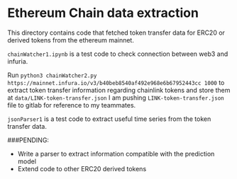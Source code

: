 # Ethereum Chain data extraction

This directory contains code that fetched token transfer data for ERC20 or derived tokens from the ethereum mainnet.

`chainWatcher1.ipynb` is a test code to check connection between web3 and infuria.

Run `python3 chainWatcher2.py https://mainnet.infura.io/v3/b40beb8540af492e968e6b67952443cc 1000` to extract
token transfer information regarding chainlink tokens and store them at `data/LINK-token-transfer.json`
I am pushing `LINK-token-transfer.json` file to gitlab for reference to my teammates. 

`jsonParser1` is a test code to extract useful time series from the token transfer data.

###PENDING:
- Write a parser to extract information compatible with the prediction model
- Extend code to other ERC20 derived tokens